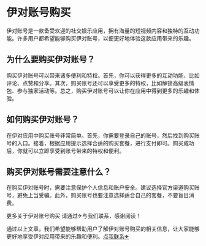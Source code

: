 # 伊对账号购买

伊对账号是一款备受欢迎的社交娱乐应用，拥有海量的短视频内容和独特的互动功能。许多用户都希望能够购买伊对账号，以便更好地体验这款应用带来的乐趣。

## 为什么要购买伊对账号？

购买伊对账号可以带来诸多便利和特权。首先，你可以获得更多的互动功能，比如评论、点赞和分享。其次，购买账号还可以享受更多的特权，比如解锁高级表情包、参与独家活动等。总之，购买伊对账号可以让你在应用中得到更多的乐趣和体验。

## 如何购买伊对账号？

在伊对应用中购买账号非常简单。首先，你需要登录自己的账号，然后找到购买账号的入口。接着，根据应用提示选择合适的购买套餐，进行支付即可。购买成功后，你就可以立即享受到账号带来的特权和便利。

## 购买伊对账号需要注意什么？

在购买伊对账号时，需要注意保护个人信息和账户安全。建议选择官方渠道购买账号，避免上当受骗。此外，购买账号也要注意选择适合自己的套餐，不要盲目消费。

更多关于伊对账号购买 请通过✈与我们联系，感谢阅读！

通过以上文章，我们希望能够帮助用户了解伊对账号购买的相关信息，让大家能够更好地享受伊对应用带来的乐趣和便利。[点我联系✈](https://wiki.k02.cc)